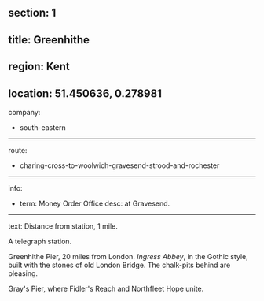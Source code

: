 section: 1
----
title: Greenhithe
----
region: Kent
----
location: 51.450636, 0.278981
----
company:
- south-eastern
----
route:
- charing-cross-to-woolwich-gravesend-strood-and-rochester
----
info:
- term: Money Order Office
  desc: at Gravesend.
----
text: Distance from station, 1 mile.

A telegraph station.

Greenhithe Pier, 20 miles from London. *Ingress Abbey*, in the Gothic style, built with the stones of old London Bridge. The chalk-pits behind are pleasing.

Gray's Pier, where Fidler's Reach and Northfleet Hope unite.
